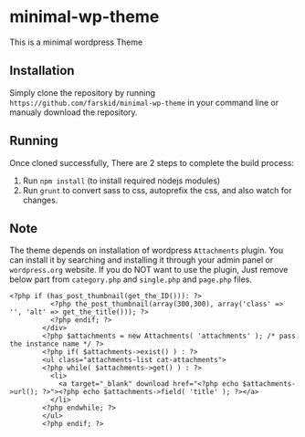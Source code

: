 # minimal-wp-theme
This is a minimal wordpress Theme

## Installation
Simply clone the repository by running `https://github.com/farskid/minimal-wp-theme` in your command line or manualy download the repository.

## Running
Once cloned successfully, There are 2 steps to complete the build process:

1. Run `npm install` (to install required nodejs modules)
2. Run `grunt` to convert sass to css, autoprefix the css, and also watch for changes.

## Note
The theme depends on installation of wordpress `Attachments` plugin. You can install it by searching and installing it through your admin panel or `wordpress.org` website.
If you do NOT want to use the plugin, Just remove below part from `category.php` and `single.php` and `page.php` files.
```
<?php if (has_post_thumbnail(get_the_ID())): ?>
          <?php the_post_thumbnail(array(300,300), array('class' => '', 'alt' => get_the_title())); ?>
          <?php endif; ?>
        </div>
        <?php $attachments = new Attachments( 'attachments' ); /* pass the instance name */ ?>
        <?php if( $attachments->exist() ) : ?>
        <ul class="attachments-list cat-attachments">
        <?php while( $attachments->get() ) : ?>
          <li>
            <a target="_blank" download href="<?php echo $attachments->url(); ?>"><?php echo $attachments->field( 'title' ); ?></a>
          </li>
        <?php endwhile; ?>
        </ul>
        <?php endif; ?>
```

